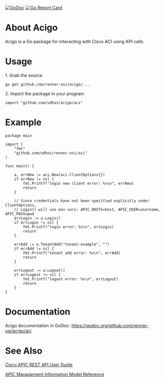 [![GoDoc](https://godoc.org/github.com/renner-osi/acigo/aci?status.svg)](http://godoc.org/github.com/renner-osi/acigo/aci)
[![Go Report Card](https://goreportcard.com/badge/github.com/renner-osi/acigo)](https://goreportcard.com/report/github.com/renner-osi/acigo)

About Acigo
===========

Acigo is a Go package for interacting with Cisco ACI using API calls.

Usage
=====

1\. Grab the source

    go get github.com/renner-osi/acigo/...


2\. Import the package in your program

    import "github.com/udhos/acigo/aci"

Example
=======

    package main
    
    import (
    	"fmt"
    	"github.com/udhos/renner-osi/aci"
    )
    
    func main() {
    
    	a, errNew := aci.New(aci.ClientOptions{})
    	if errNew != nil {
    		fmt.Printf("login new client error: %v\n", errNew)
    		return
    	}
    
    	// Since credentials have not been specified explicitly under ClientOptions,
    	// Login() will use env vars: APIC_HOSTS=host, APIC_USER=username, APIC_PASS=pwd
    	errLogin := a.Login()
    	if errLogin != nil {
    		fmt.Printf("login error: %v\n", errLogin)
    		return
    	}
    
    	errAdd := a.TenantAdd("tenant-example", "")
    	if errAdd != nil {
    		fmt.Printf("tenant add error: %v\n", errAdd)
    		return
    	}
    
    	errLogout := a.Logout()
    	if errLogout != nil {
    		fmt.Printf("logout error: %v\n", errLogout)
    		return
    	}
    }

Documentation
=============

Acigo documentation in GoDoc: https://godoc.org/github.com/renner-osi/acigo/aci

See Also
========

[Cisco APIC REST API User Guide](http://www.cisco.com/c/en/us/td/docs/switches/datacenter/aci/apic/sw/1-x/api/rest/b_APIC_RESTful_API_User_Guide.html)

[APIC Management Information Model Reference](https://developer.cisco.com/media/mim-ref)
